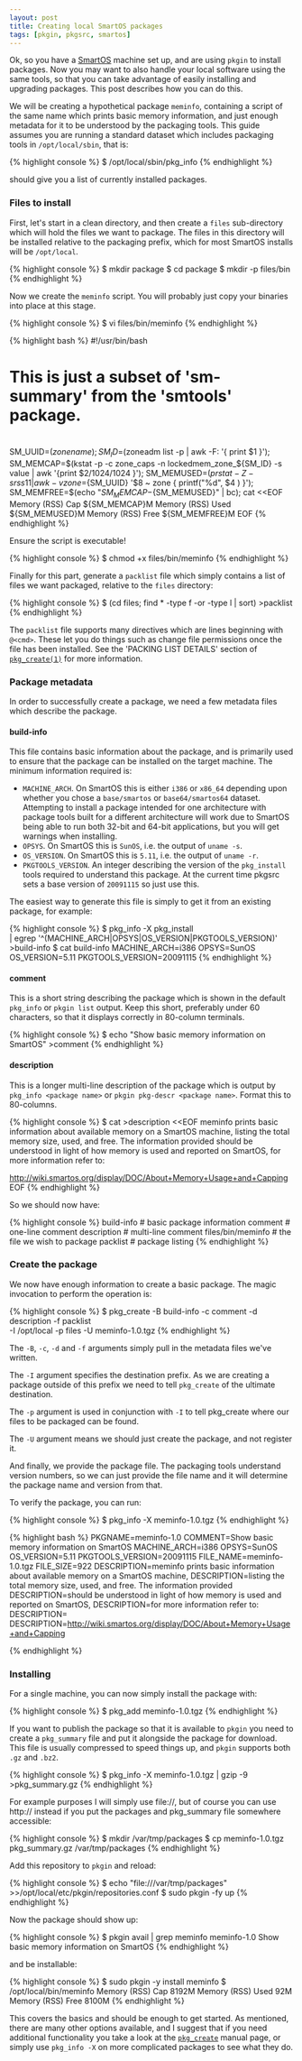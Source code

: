```yaml
---
layout: post
title: Creating local SmartOS packages
tags: [pkgin, pkgsrc, smartos]
---
```


Ok, so you have a [SmartOS](http://smartos.org/) machine set up, and are using
`pkgin` to install packages.  Now you may want to also handle your local
software using the same tools, so that you can take advantage of easily
installing and upgrading packages.  This post describes how you can do this.

We will be creating a hypothetical package `meminfo`, containing a script of
the same name which prints basic memory information, and just enough metadata
for it to be understood by the packaging tools.  This guide assumes you are
running a standard dataset which includes packaging tools in `/opt/local/sbin`,
that is:

{% highlight console %}
$ /opt/local/sbin/pkg_info
{% endhighlight %}

should give you a list of currently installed packages.

### Files to install

First, let's start in a clean directory, and then create a `files`
sub-directory which will hold the files we want to package.  The files in this
directory will be installed relative to the packaging prefix, which for most
SmartOS installs will be `/opt/local`.

{% highlight console %}
$ mkdir package
$ cd package
$ mkdir -p files/bin
{% endhighlight %}

Now we create the `meminfo` script.  You will probably just copy your binaries
into place at this stage.

{% highlight console %}
$ vi files/bin/meminfo
{% endhighlight %}

{% highlight bash %}
#!/usr/bin/bash
#
# This is just a subset of 'sm-summary' from the 'smtools' package.
#
SM_UUID=$(zonename);
SM_ID=$(zoneadm list -p | awk -F: '{ print $1 }');
SM_MEMCAP=$(kstat -p -c zone_caps -n lockedmem_zone_${SM_ID} -s value | awk '{print $2/1024/1024 }');
SM_MEMUSED=$(prstat -Z -s rss 1 1 | awk -v zone=${SM_UUID} '$8 ~ zone { printf("%d", $4 ) }');
SM_MEMFREE=$(echo "${SM_MEMCAP}-${SM_MEMUSED}" | bc);
cat <<EOF
Memory (RSS) Cap    ${SM_MEMCAP}M
Memory (RSS) Used   ${SM_MEMUSED}M
Memory (RSS) Free   ${SM_MEMFREE}M
EOF
{% endhighlight %}

Ensure the script is executable!

{% highlight console %}
$ chmod +x files/bin/meminfo
{% endhighlight %}

Finally for this part, generate a `packlist` file which simply contains a list
of files we want packaged, relative to the `files` directory:

{% highlight console %}
$ (cd files; find * -type f -or -type l | sort) >packlist
{% endhighlight %}

The `packlist` file supports many directives which are lines beginning with
`@<cmd>`.  These let you do things such as change file permissions once the
file has been installed.  See the 'PACKING LIST DETAILS' section of
[`pkg_create(1)`](http://netbsd.gw.com/cgi-bin/man-cgi?pkg_create) for more
information.

### Package metadata

In order to successfully create a package, we need a few metadata files which
describe the package.

#### build-info

This file contains basic information about the package, and is primarily used
to ensure that the package can be installed on the target machine.  The minimum
information required is:

* `MACHINE_ARCH`.  On SmartOS this is either `i386` or `x86_64` depending upon
  whether you chose a `base/smartos` or `base64/smartos64` dataset.  Attempting
  to install a package intended for one architecture with package tools built
  for a different architecture will work due to SmartOS being able to run both
  32-bit and 64-bit applications, but you will get warnings when installing.
* `OPSYS`.  On SmartOS this is `SunOS`, i.e. the output of `uname -s`.
* `OS_VERSION`.  On SmartOS this is `5.11`, i.e. the output of `uname -r`.
* `PKGTOOLS_VERSION`.  An integer describing the version of the `pkg_install`
  tools required to understand this package.  At the current time pkgsrc sets
  a base version of `20091115` so just use this.

The easiest way to generate this file is simply to get it from an existing
package, for example:

{% highlight console %}
$ pkg_info -X pkg_install \
  | egrep '^(MACHINE_ARCH|OPSYS|OS_VERSION|PKGTOOLS_VERSION)' >build-info
$ cat build-info
MACHINE_ARCH=i386
OPSYS=SunOS
OS_VERSION=5.11
PKGTOOLS_VERSION=20091115
{% endhighlight %}

#### comment

This is a short string describing the package which is shown in the default
`pkg_info` or `pkgin list` output.  Keep this short, preferably under 60
characters, so that it displays correctly in 80-column terminals.

{% highlight console %}
$ echo "Show basic memory information on SmartOS" >comment
{% endhighlight %}

#### description

This is a longer multi-line description of the package which is output by
`pkg_info <package name>` or `pkgin pkg-descr <package name>`.  Format this to
80-columns.

{% highlight console %}
$ cat >description <<EOF
meminfo prints basic information about available memory on a SmartOS machine,
listing the total memory size, used, and free.  The information provided
should be understood in light of how memory is used and reported on SmartOS,
for more information refer to:

http://wiki.smartos.org/display/DOC/About+Memory+Usage+and+Capping
EOF
{% endhighlight %}

So we should now have:

{% highlight console %}
build-info          # basic package information
comment             # one-line comment
description         # multi-line comment
files/bin/meminfo   # the file we wish to package
packlist            # package listing
{% endhighlight %}

### Create the package

We now have enough information to create a basic package.  The magic invocation
to perform the operation is:

{% highlight console %}
$ pkg_create -B build-info -c comment -d description -f packlist \
  -I /opt/local -p files -U meminfo-1.0.tgz
{% endhighlight %}

The `-B`, `-c`, `-d` and `-f` arguments simply pull in the metadata files we've
written.

The `-I` argument specifies the destination prefix.  As we are creating a
package outside of this prefix we need to tell `pkg_create` of the ultimate
destination.

The `-p` argument is used in conjunction with `-I` to tell pkg_create where our
files to be packaged can be found.

The `-U` argument means we should just create the package, and not register it.

And finally, we provide the package file.  The packaging tools understand
version numbers, so we can just provide the file name and it will determine the
package name and version from that.

To verify the package, you can run:

{% highlight console %}
$ pkg_info -X meminfo-1.0.tgz
{% endhighlight %}

{% highlight bash %}
PKGNAME=meminfo-1.0
COMMENT=Show basic memory information on SmartOS
MACHINE_ARCH=i386
OPSYS=SunOS
OS_VERSION=5.11
PKGTOOLS_VERSION=20091115
FILE_NAME=meminfo-1.0.tgz
FILE_SIZE=922
DESCRIPTION=meminfo prints basic information about available memory on a SmartOS machine,
DESCRIPTION=listing the total memory size, used, and free.  The information provided
DESCRIPTION=should be understood in light of how memory is used and reported on SmartOS,
DESCRIPTION=for more information refer to:
DESCRIPTION=
DESCRIPTION=http://wiki.smartos.org/display/DOC/About+Memory+Usage+and+Capping

{% endhighlight %}

### Installing

For a single machine, you can now simply install the package with:

{% highlight console %}
$ pkg_add meminfo-1.0.tgz
{% endhighlight %}

If you want to publish the package so that it is available to `pkgin` you need
to create a `pkg_summary` file and put it alongside the package for download.
This file is usually compressed to speed things up, and `pkgin` supports both
`.gz` and `.bz2`.

{% highlight console %}
$ pkg_info -X meminfo-1.0.tgz | gzip -9 >pkg_summary.gz
{% endhighlight %}

For example purposes I will simply use file://, but of course you can use
http:// instead if you put the packages and pkg_summary file somewhere
accessible:

{% highlight console %}
$ mkdir /var/tmp/packages
$ cp meminfo-1.0.tgz pkg_summary.gz /var/tmp/packages
{% endhighlight %}

Add this repository to `pkgin` and reload:

{% highlight console %}
$ echo "file:///var/tmp/packages" >>/opt/local/etc/pkgin/repositories.conf
$ sudo pkgin -fy up
{% endhighlight %}

Now the package should show up:

{% highlight console %}
$ pkgin avail | grep meminfo
meminfo-1.0          Show basic memory information on SmartOS
{% endhighlight %}

and be installable:

{% highlight console %}
$ sudo pkgin -y install meminfo
$ /opt/local/bin/meminfo
Memory (RSS) Cap    8192M
Memory (RSS) Used   92M
Memory (RSS) Free   8100M
{% endhighlight %}

This covers the basics and should be enough to get started.  As mentioned,
there are many other options available, and I suggest that if you need
additional functionality you take a look at the
[`pkg_create`](http://netbsd.gw.com/cgi-bin/man-cgi?pkg_create) manual page, or
simply use `pkg_info -X` on more complicated packages to see what they do.

